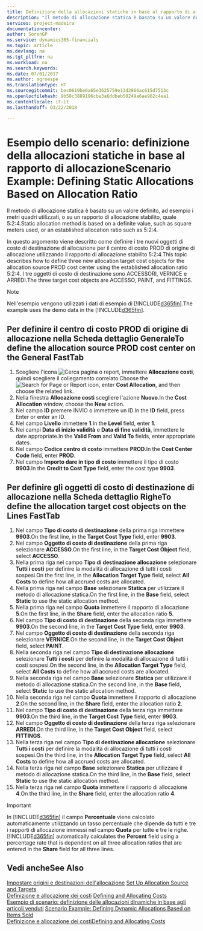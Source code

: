 ```yaml
---
title: Definizione della allocazioni statiche in base al rapporto di allocazione | Microsoft Docs
description: "Il metodo di allocazione statica è basato su un valore definito, ad esempio i metri quadri utilizzati, o su un rapporto di allocazione stabilito, quale 5:2:4."
services: project-madeira
documentationcenter: 
author: SorenGP
ms.service: dynamics365-financials
ms.topic: article
ms.devlang: na
ms.tgt_pltfrm: na
ms.workload: na
ms.search.keywords: 
ms.date: 07/01/2017
ms.author: sgroespe
ms.translationtype: HT
ms.sourcegitcommit: bec0619be0a65e3625759e13d2866ac615d7513c
ms.openlocfilehash: 9b58c3889196cba3a6ddbeb50249a6ae962c4ea1
ms.contentlocale: it-it
ms.lasthandoff: 03/22/2018

---
```

# <a name="scenario-example-defining-static-allocations-based-on-allocation-ratio"></a><span data-ttu-id="defa2-103">Esempio dello scenario: definizione della allocazioni statiche in base al rapporto di allocazione</span><span class="sxs-lookup"><span data-stu-id="defa2-103">Scenario Example: Defining Static Allocations Based on Allocation Ratio</span></span>
<span data-ttu-id="defa2-104">Il metodo di allocazione statica è basato su un valore definito, ad esempio i metri quadri utilizzati, o su un rapporto di allocazione stabilito, quale 5:2:4.</span><span class="sxs-lookup"><span data-stu-id="defa2-104">Static allocation method is based on a definite value, such as square meters used, or an established allocation ratio such as 5:2:4.</span></span>  

<span data-ttu-id="defa2-105">In questo argomento viene descritto come definire i tre nuovi oggetti di costo di destinazione di allocazione per il centro di costo PROD di origine di allocazione utilizzando il rapporto di allocazione stabilito 5:2:4.</span><span class="sxs-lookup"><span data-stu-id="defa2-105">This topic describes how to define three new allocation target cost objects for the allocation source PROD cost center using the established allocation ratio 5:2:4.</span></span> <span data-ttu-id="defa2-106">I tre oggetti di costo di destinazione sono ACCESSORI, VERNICE e ARREDI.</span><span class="sxs-lookup"><span data-stu-id="defa2-106">The three target cost objects are ACCESSO, PAINT, and FITTINGS.</span></span>  

> [!NOTE]  
>  <span data-ttu-id="defa2-107">Nell'esempio vengono utilizzati i dati di esempio di [!INCLUDE[d365fin](includes/d365fin_md.md)].</span><span class="sxs-lookup"><span data-stu-id="defa2-107">The example uses the demo data in the [!INCLUDE[d365fin](includes/d365fin_md.md)].</span></span>  

## <a name="to-define-the-allocation-source-prod-cost-center-on-the-general-fasttab"></a><span data-ttu-id="defa2-108">Per definire il centro di costo PROD di origine di allocazione nella Scheda dettaglio Generale</span><span class="sxs-lookup"><span data-stu-id="defa2-108">To define the allocation source PROD cost center on the General FastTab</span></span>  

1.  <span data-ttu-id="defa2-109">Scegliere l'icona ![Cerca pagina o report](media/ui-search/search_small.png "icona Cerca pagina o report"), immettere **Allocazione costi**, quindi scegliere il collegamento correlato.</span><span class="sxs-lookup"><span data-stu-id="defa2-109">Choose the ![Search for Page or Report](media/ui-search/search_small.png "Search for Page or Report icon") icon, enter **Cost Allocation**, and then choose the related link.</span></span>  
2.  <span data-ttu-id="defa2-110">Nella finestra **Allocazione costi** scegliere l'azione **Nuovo**.</span><span class="sxs-lookup"><span data-stu-id="defa2-110">In the **Cost Allocation** window, choose the **New** action.</span></span>  
3.  <span data-ttu-id="defa2-111">Nel campo **ID** premere INVIO o immettere un ID.</span><span class="sxs-lookup"><span data-stu-id="defa2-111">In the **ID** field, press Enter or enter an ID.</span></span>  
4.  <span data-ttu-id="defa2-112">Nel campo **Livello** immettere **1**.</span><span class="sxs-lookup"><span data-stu-id="defa2-112">In the **Level** field, enter **1**.</span></span>  
5.  <span data-ttu-id="defa2-113">Nei campi **Data di inizio validità** e **Data di fine validità**, immettere le date appropriate.</span><span class="sxs-lookup"><span data-stu-id="defa2-113">In the **Valid From** and **Valid To** fields, enter appropriate dates.</span></span>  
6.  <span data-ttu-id="defa2-114">Nel campo **Codice centro di costo** immettere **PROD**.</span><span class="sxs-lookup"><span data-stu-id="defa2-114">In the **Cost Center Code** field, enter **PROD**.</span></span>  
7.  <span data-ttu-id="defa2-115">Nel campo **Importo dare in tipo di costo** immettere il tipo di costo **9903**.</span><span class="sxs-lookup"><span data-stu-id="defa2-115">In the **Credit to Cost Type** field, enter the cost type **9903**.</span></span>  

## <a name="to-define-the-allocation-target-cost-objects-on-the-lines-fasttab"></a><span data-ttu-id="defa2-116">Per definire gli oggetti di costo di destinazione di allocazione nella Scheda dettaglio Righe</span><span class="sxs-lookup"><span data-stu-id="defa2-116">To define the allocation target cost objects on the Lines FastTab</span></span>  

1.  <span data-ttu-id="defa2-117">Nel campo **Tipo di costo di destinazione** della prima riga immettere **9903**.</span><span class="sxs-lookup"><span data-stu-id="defa2-117">On the first line, in the **Target Cost Type** field, enter **9903**.</span></span>  
2.  <span data-ttu-id="defa2-118">Nel campo **Oggetto di costo di destinazione** della prima riga selezionare **ACCESSO**.</span><span class="sxs-lookup"><span data-stu-id="defa2-118">On the first line, in the **Target Cost Object** field, select **ACCESSO**.</span></span>  
3.  <span data-ttu-id="defa2-119">Nella prima riga nel campo **Tipo di destinazione allocazione** selezionare **Tutti i costi** per definire la modalità di allocazione di tutti i costi sospesi.</span><span class="sxs-lookup"><span data-stu-id="defa2-119">On the first line, in the **Allocation Target Type** field, select **All Costs** to define how all accrued costs are allocated.</span></span>  
4.  <span data-ttu-id="defa2-120">Nella prima riga nel campo **Base** selezionare **Statica** per utilizzare il metodo di allocazione statica.</span><span class="sxs-lookup"><span data-stu-id="defa2-120">On the first line, in the **Base** field, select **Static** to use the static allocation method.</span></span>  
5.  <span data-ttu-id="defa2-121">Nella prima riga nel campo **Quota** immettere il rapporto di allocazione **5**.</span><span class="sxs-lookup"><span data-stu-id="defa2-121">On the first line, in the **Share** field, enter the allocation ratio **5**.</span></span>  
6.  <span data-ttu-id="defa2-122">Nel campo **Tipo di costo di destinazione** della seconda riga immettere **9903**.</span><span class="sxs-lookup"><span data-stu-id="defa2-122">On the second line, in the **Target Cost Type** field, enter **9903**.</span></span>  
7.  <span data-ttu-id="defa2-123">Nel campo **Oggetto di costo di destinazione** della seconda riga selezionare **VERNICE**.</span><span class="sxs-lookup"><span data-stu-id="defa2-123">On the second line, in the **Target Cost Object** field, select **PAINT**.</span></span>  
8.  <span data-ttu-id="defa2-124">Nella seconda riga nel campo **Tipo di destinazione allocazione** selezionare **Tutti i costi** per definire la modalità di allocazione di tutti i costi sospesi.</span><span class="sxs-lookup"><span data-stu-id="defa2-124">On the second line, in the **Allocation Target Type** field, select **All Costs** to define how all accrued costs are allocated.</span></span>  
9. <span data-ttu-id="defa2-125">Nella seconda riga nel campo **Base** selezionare **Statica** per utilizzare il metodo di allocazione statica.</span><span class="sxs-lookup"><span data-stu-id="defa2-125">On the second line, in the **Base** field, select **Static** to use the static allocation method.</span></span>  
10. <span data-ttu-id="defa2-126">Nella seconda riga nel campo **Quota** immettere il rapporto di allocazione **2**.</span><span class="sxs-lookup"><span data-stu-id="defa2-126">On the second line, in the **Share** field, enter the allocation ratio **2**.</span></span>  
11. <span data-ttu-id="defa2-127">Nel campo **Tipo di costo di destinazione** della terza riga immettere **9903**.</span><span class="sxs-lookup"><span data-stu-id="defa2-127">On the third line, in the **Target Cost Type** field, enter **9903**.</span></span>  
12. <span data-ttu-id="defa2-128">Nel campo **Oggetto di costo di destinazione** della terza riga selezionare **ARREDI**.</span><span class="sxs-lookup"><span data-stu-id="defa2-128">On the third line, in the **Target Cost Object** field, select **FITTINGS**.</span></span>  
13. <span data-ttu-id="defa2-129">Nella terza riga nel campo **Tipo di destinazione allocazione** selezionare **Tutti i costi** per definire la modalità di allocazione di tutti i costi sospesi.</span><span class="sxs-lookup"><span data-stu-id="defa2-129">On the third line, in the **Allocation Target Type** field, select **All Costs** to define how all accrued costs are allocated.</span></span>  
14. <span data-ttu-id="defa2-130">Nella terza riga nel campo **Base** selezionare **Statica** per utilizzare il metodo di allocazione statica.</span><span class="sxs-lookup"><span data-stu-id="defa2-130">On the third line, in the **Base** field, select **Static** to use the static allocation method.</span></span>  
15. <span data-ttu-id="defa2-131">Nella terza riga nel campo **Quota** immettere il rapporto di allocazione **4**.</span><span class="sxs-lookup"><span data-stu-id="defa2-131">On the third line, in the **Share** field, enter the allocation ratio **4**.</span></span>  

> [!IMPORTANT]  
>  <span data-ttu-id="defa2-132">In [!INCLUDE[d365fin](includes/d365fin_md.md)] il campo **Percentuale** viene calcolato automaticamente utilizzando un tasso percentuale che dipende da tutti e tre i rapporti di allocazione immessi nel campo **Quota**  per tutte e tre le righe.</span><span class="sxs-lookup"><span data-stu-id="defa2-132">[!INCLUDE[d365fin](includes/d365fin_md.md)] automatically calculates the **Percent** field using a percentage rate that is dependent on all three allocation ratios that are entered in the **Share** field for all three lines.</span></span>  

## <a name="see-also"></a><span data-ttu-id="defa2-133">Vedi anche</span><span class="sxs-lookup"><span data-stu-id="defa2-133">See Also</span></span>  
<span data-ttu-id="defa2-134">[Impostare origini e destinazioni dell'allocazione](finance-how-to-set-up-allocation-source-and-targets.md) </span><span class="sxs-lookup"><span data-stu-id="defa2-134">[Set Up Allocation Source and Targets](finance-how-to-set-up-allocation-source-and-targets.md) </span></span>  
<span data-ttu-id="defa2-135">[Definizione e allocazione dei costi](finance-define-and-allocate-costs.md) </span><span class="sxs-lookup"><span data-stu-id="defa2-135">[Defining and Allocating Costs](finance-define-and-allocate-costs.md) </span></span>  
<span data-ttu-id="defa2-136">[Esempio di scenario: definizione delle allocazioni dinamiche in base agli articoli venduti](finance-scenario-example-defining-dynamic-allocations-based-on-items-sold.md) </span><span class="sxs-lookup"><span data-stu-id="defa2-136">[Scenario Example: Defining Dynamic Allocations Based on Items Sold](finance-scenario-example-defining-dynamic-allocations-based-on-items-sold.md) </span></span>  
[<span data-ttu-id="defa2-137">Definizione e allocazione dei costi</span><span class="sxs-lookup"><span data-stu-id="defa2-137">Defining and Allocating Costs</span></span>](finance-define-and-allocate-costs.md)

